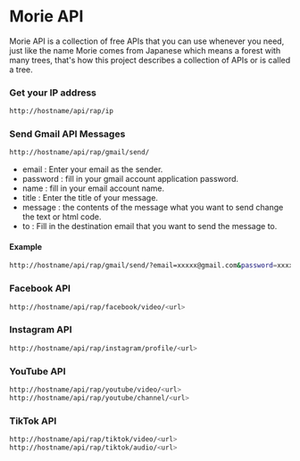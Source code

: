 # Morie API

Morie API is a collection of free APIs that you can use whenever you need, just like the name Morie comes from Japanese which means a forest with many trees, that's how this project describes a collection of APIs or is called a tree.

### Get your IP address

```bash
http://hostname/api/rap/ip
```

### Send Gmail API Messages

```bash
http://hostname/api/rap/gmail/send/
```

-   email : Enter your email as the sender.
-   password : fill in your gmail account application password.
-   name : fill in your email account name.
-   title : Enter the title of your message.
-   message : the contents of the message what you want to send change the text or html code.
-   to : Fill in the destination email that you want to send the message to.

#### Example

```bash
http://hostname/api/rap/gmail/send/?email=xxxxx@gmail.com&password=xxxxxxxxxx&name=Jhon Doe&title=Hari, here is a message for you&message=How are you?&to=xxxxx@gmail.com
```

### Facebook API

```bash
http://hostname/api/rap/facebook/video/<url>
```

### Instagram API

```bash
http://hostname/api/rap/instagram/profile/<url>
```

### YouTube API

```bash
http://hostname/api/rap/youtube/video/<url>
http://hostname/api/rap/youtube/channel/<url>
```

### TikTok API

```bash
http://hostname/api/rap/tiktok/video/<url>
http://hostname/api/rap/tiktok/audio/<url>
```
